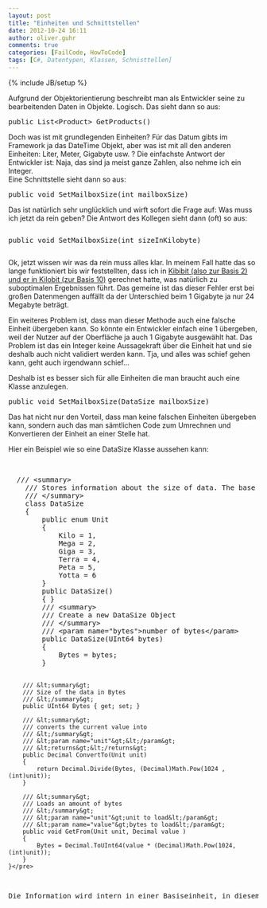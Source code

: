 ```yaml
---
layout: post
title: "Einheiten und Schnittstellen"
date: 2012-10-24 16:11
author: oliver.guhr
comments: true
categories: [FailCode, HowToCode]
tags: [C#, Datentypen, Klassen, Schnisttellen]
---
```

{% include JB/setup %}
<p>Aufgrund der Objektorientierung beschreibt man als Entwickler seine zu bearbeitenden Daten in Objekte. Logisch. Das sieht dann so aus:</p><pre class="brush: csharp; auto-links: true; collapse: false; first-line: 1; gutter: true; html-script: false; light: false; ruler: false; smart-tabs: true; tab-size: 4; toolbar: true;">public List&lt;Product&gt; GetProducts()</pre>
<p>Doch was ist mit grundlegenden Einheiten? Für das Datum gibts im Framework ja das DateTime Objekt, aber was ist mit all den anderen Einheiten: Liter, Meter, Gigabyte usw. ? Die einfachste Antwort der Entwickler ist: Naja, das sind ja meist ganze Zahlen, also nehme ich ein Integer. <br>Eine Schnittstelle sieht dann so aus: </p><pre class="brush: csharp; auto-links: true; collapse: false; first-line: 1; gutter: true; html-script: false; light: false; ruler: false; smart-tabs: true; tab-size: 4; toolbar: true;">public void SetMailboxSize(int mailboxSize)</pre>
<p>Das ist natürlich sehr unglücklich und wirft sofort die Frage auf: Was muss ich jetzt da rein geben? Die Antwort des Kollegen sieht dann (oft) so aus: </p><pre class="brush: csharp; auto-links: true; collapse: false; first-line: 1; gutter: true; html-script: false; light: false; ruler: false; smart-tabs: true; tab-size: 4; toolbar: true;"><p>public void SetMailboxSize(int sizeInKilobyte)</p></pre>
<p>Ok, jetzt wissen wir was da rein muss alles klar. In meinem Fall hatte das so lange funktioniert bis wir feststellten, dass ich in <a href="http://de.wikipedia.org/wiki/Bit">Kibibit (also zur Basis 2) und er in Kilobit (zur Basis 10)</a> gerechnet hatte, was natürlich zu suboptimalen Ergebnissen führt. Das gemeine ist das dieser Fehler erst bei großen Datenmengen auffällt da der Unterschied beim 1 Gigabyte ja nur 24 Megabyte beträgt.</p>
<p>Ein weiteres Problem ist, dass man dieser Methode auch eine falsche Einheit übergeben kann. So könnte ein Entwickler einfach eine 1 übergeben, weil der Nutzer auf der Oberfläche ja auch 1 Gigabyte ausgewählt hat. Das Problem ist das ein Integer keine Aussagekraft über die Einheit hat und sie deshalb auch nicht validiert werden kann. Tja, und alles was schief gehen kann, geht auch irgendwann schief...</p>
<p>Deshalb ist es besser sich für alle Einheiten die man braucht auch eine Klasse anzulegen. </p><pre class="brush: csharp; auto-links: true; collapse: false; first-line: 1; gutter: true; html-script: false; light: false; ruler: false; smart-tabs: true; tab-size: 4; toolbar: true;">public void SetMailboxSize(DataSize mailboxSize)</pre>
<p>Das hat nicht nur den Vorteil, dass man keine falschen Einheiten übergeben kann, sondern auch das man sämtlichen Code zum Umrechnen und Konvertieren der Einheit an einer Stelle hat. </p>
<p>Hier ein Beispiel wie so eine DataSize Klasse aussehen kann:</p>
<p>&nbsp;</p><pre class="brush: csharp; auto-links: true; collapse: false; first-line: 1; gutter: true; html-script: false; light: false; ruler: false; smart-tabs: true; tab-size: 4; toolbar: true;">  /// &lt;summary&gt;
    /// Stores information about the size of data. The base unit is Byte, multiples are expressed in powers of 2.
    /// &lt;/summary&gt;
    class DataSize
    {
        public enum Unit
        {            
            Kilo = 1,
            Mega = 2,
            Giga = 3,
            Terra = 4,
            Peta = 5,
            Yotta = 6
        }
        public DataSize()
        { }
        /// &lt;summary&gt;
        /// Create a new DataSize Object
        /// &lt;/summary&gt;
        /// &lt;param name="bytes"&gt;number of bytes&lt;/param&gt;
        public DataSize(UInt64 bytes)
        {
            Bytes = bytes;
        }

        /// &lt;summary&gt;
        /// Size of the data in Bytes 
        /// &lt;/summary&gt;
        public UInt64 Bytes { get; set; }

        /// &lt;summary&gt;
        /// converts the current value into 
        /// &lt;/summary&gt;
        /// &lt;param name="unit"&gt;&lt;/param&gt;
        /// &lt;returns&gt;&lt;/returns&gt;
        public Decimal ConvertTo(Unit unit)
        {            
            return Decimal.Divide(Bytes, (Decimal)Math.Pow(1024 ,(int)unit));
        }

        /// &lt;summary&gt;
        /// Loads an amount of bytes
        /// &lt;/summary&gt;
        /// &lt;param name="unit"&gt;unit to load&lt;/param&gt;
        /// &lt;param name="value"&gt;bytes to load&lt;/param&gt;
        public void GetFrom(Unit unit, Decimal value )
        {
            Bytes = Decimal.ToUInt64(value * (Decimal)Math.Pow(1024, (int)unit));
        }
    }</pre>
<p>Die Information wird intern in einer Basiseinheit, in diesem Fall Byte gespeichert und bei Bedarf umgerechnet. Das Ganze kann man natürlich für alle möglichen Einheiten tun und wesentlich erweitern. Wichtig ist nur, dass reale Einheiten auch einen eigenen Datentypen bekommen der klar macht um was es sich handelt. </p>
